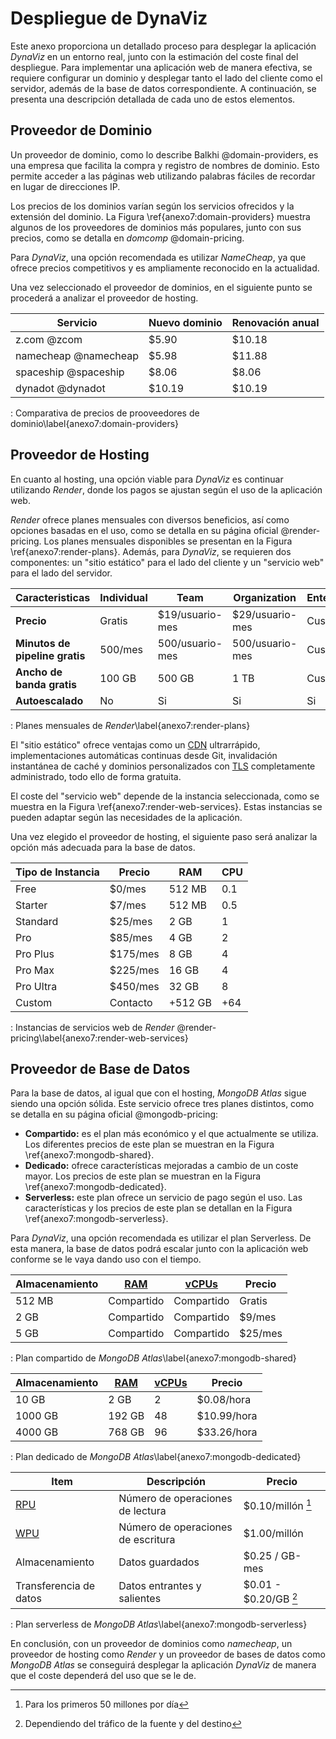# Despliegue de DynaViz

Este anexo proporciona un detallado proceso para desplegar la aplicación *DynaViz* en un entorno real, junto con la estimación del coste final del despliegue. Para implementar una aplicación web de manera efectiva, se requiere configurar un dominio y desplegar tanto el lado del cliente como el servidor, además de la base de datos correspondiente. A continuación, se presenta una descripción detallada de cada uno de estos elementos.

## Proveedor de Dominio

Un proveedor de dominio, como lo describe Balkhi @domain-providers, es una empresa que facilita la compra y registro de nombres de dominio. Esto permite acceder a las páginas web utilizando palabras fáciles de recordar en lugar de direcciones IP.

Los precios de los dominios varían según los servicios ofrecidos y la extensión del dominio. La Figura \ref{anexo7:domain-providers} muestra algunos de los proveedores de dominios más populares, junto con sus precios, como se detalla en *domcomp* @domain-pricing.

Para *DynaViz*, una opción recomendada es utilizar *NameCheap*, ya que ofrece precios competitivos y es ampliamente reconocido en la actualidad.

Una vez seleccionado el proveedor de dominios, en el siguiente punto se procederá a analizar el proveedor de hosting.

| **Servicio**         | **Nuevo dominio** | **Renovación anual** |
| -------------------- | ----------------- | -------------------- |
| z.com @zcom          | $5.90             | $10.18               |
| namecheap @namecheap | $5.98             | $11.88               |
| spaceship @spaceship | $8.06             | $8.06                |
| dynadot @dynadot     | $10.19            | $10.19               |

: Comparativa de precios de prooveedores de dominio\label{anexo7:domain-providers}

## Proveedor de Hosting

En cuanto al hosting, una opción viable para *DynaViz* es continuar utilizando *Render*, donde los pagos se ajustan según el uso de la aplicación web.

*Render* ofrece planes mensuales con diversos beneficios, así como opciones basadas en el uso, como se detalla en su página oficial @render-pricing. Los planes mensuales disponibles se presentan en la Figura \ref{anexo7:render-plans}. Además, para *DynaViz*, se requieren dos componentes: un "sitio estático" para el lado del cliente y un "servicio web" para el lado del servidor.

| **Caracteristicas**        | **Individual** | **Team**        | **Organization** | **Enterprise** |
| ----------------------- | --------- | ---------------- | ----------------- | ------- |
| **Precio**                 | Gratis     | $19/usuario-mes | $29/usuario-mes | Custom     |
| **Minutos de pipeline gratis** | 500/mes    | 500/usuario-mes | 500/usuario-mes | Custom     |
| **Ancho de banda gratis**  | 100 GB     | 500 GB          | 1 TB            | Custom     |
| **Autoescalado**           | No         | Si              | Si              | Si         |

: Planes mensuales de *Render*\label{anexo7:render-plans}

El "sitio estático" ofrece ventajas como un [CDN](#CDN) ultrarrápido, implementaciones automáticas continuas desde Git, invalidación instantánea de caché y dominios personalizados con [TLS](#TLS) completamente administrado, todo ello de forma gratuita.

El coste del "servicio web" depende de la instancia seleccionada, como se muestra en la Figura \ref{anexo7:render-web-services}. Estas instancias se pueden adaptar según las necesidades de la aplicación.

Una vez elegido el proveedor de hosting, el siguiente paso será analizar la opción más adecuada para la base de datos.

| **Tipo de Instancia** | **Precio** | **RAM** | **CPU** |
| --------------------- | ---------- | ------- | ------- |
| Free                  | $0/mes     | 512 MB  | 0.1     |
| Starter               | $7/mes     | 512 MB  | 0.5     |
| Standard              | $25/mes    | 2 GB    | 1       |
| Pro                   | $85/mes    | 4 GB    | 2       |
| Pro Plus              | $175/mes   | 8 GB    | 4       |
| Pro Max               | $225/mes   | 16 GB   | 4       |
| Pro Ultra             | $450/mes   | 32 GB   | 8       |
| Custom                | Contacto   | +512 GB | +64     |

: Instancias de servicios web de *Render* @render-pricing\label{anexo7:render-web-services}

## Proveedor de Base de Datos

Para la base de datos, al igual que con el hosting, *MongoDB Atlas* sigue siendo una opción sólida. Este servicio ofrece tres planes distintos, como se detalla en su página oficial @mongodb-pricing:

- **Compartido:** es el plan más económico y el que actualmente se utiliza. Los diferentes precios de este plan se muestran en la Figura \ref{anexo7:mongodb-shared}.
- **Dedicado:** ofrece características mejoradas a cambio de un coste mayor. Los precios de este plan se muestran en la Figura \ref{anexo7:mongodb-dedicated}.
- **Serverless:** este plan ofrece un servicio de pago según el uso. Las características y los precios de este plan se detallan en la Figura \ref{anexo7:mongodb-serverless}.

Para *DynaViz*, una opción recomendada es utilizar el plan Serverless. De esta manera, la base de datos podrá escalar junto con la aplicación web conforme se le vaya dando uso con el tiempo.

| **Almacenamiento** | **[RAM](#RAM)** | **[vCPUs](#vCPU)** | **Precio** |
| ------------------ | --------------- | ------------------ | ---------- |
| 512 MB             | Compartido      | Compartido         | Gratis     |
| 2 GB               | Compartido      | Compartido         | $9/mes     |
| 5 GB               | Compartido      | Compartido         | $25/mes    |

: Plan compartido de *MongoDB Atlas*\label{anexo7:mongodb-shared}

| **Almacenamiento** | **[RAM](#RAM)** | **[vCPUs](#vCPUs)** | **Precio**  |
| ------------------ | --------------- | ------------------- | ----------- |
| 10 GB              | 2 GB            | 2                   | $0.08/hora  |
| 1000 GB            | 192 GB          | 48                  | $10.99/hora |
| 4000 GB            | 768 GB          | 96                  | $33.26/hora |

: Plan dedicado de *MongoDB Atlas*\label{anexo7:mongodb-dedicated}

| **Item**               | **Descripción**                    | **Precio**                                     |
| ---------------------- | ---------------------------------- | ---------------------------------------------- |
| [RPU](#RPU)            | Número de operaciones de lectura   | $0.10/millón [^anexo7:rpu]                     |
| [WPU](#WPU)            | Número de operaciones de escritura | $1.00/millón                                   |
| Almacenamiento         | Datos guardados                    | $0.25 / GB-mes                                 |
| Transferencia de datos | Datos entrantes y salientes        | $0.01 - $0.20/GB [^anexo7:transferencia-datos] |

: Plan serverless de *MongoDB Atlas*\label{anexo7:mongodb-serverless}

En conclusión, con un proveedor de dominios como *namecheap*, un proveedor de hosting como *Render* y un proveedor de bases de datos como *MongoDB Atlas* se conseguirá desplegar la aplicación *DynaViz* de manera que el coste dependerá del uso que se le de.

[^anexo7:rpu]: Para los primeros 50 millones por día
[^anexo7:transferencia-datos]: Dependiendo del tráfico de la fuente y del destino
